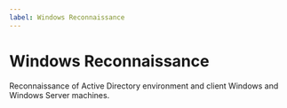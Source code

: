 ```yaml
---
label: Windows Reconnaissance
---
```


# Windows Reconnaissance

Reconnaissance of Active Directory environment and client Windows and Windows Server machines.
